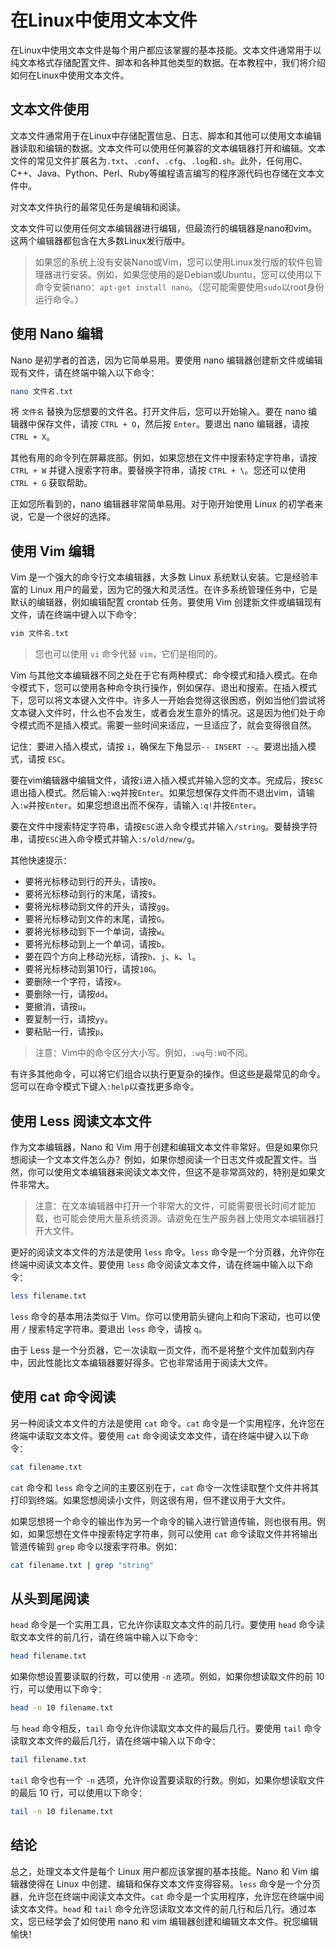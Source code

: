 # 在Linux中使用文本文件

<Validator lang="zh-hans" :platform-list="['Ubuntu 22.04']" date="2023-05-05" />

在Linux中使用文本文件是每个用户都应该掌握的基本技能。文本文件通常用于以纯文本格式存储配置文件、脚本和各种其他类型的数据。在本教程中，我们将介绍如何在Linux中使用文本文件。

## 文本文件使用

文本文件通常用于在Linux中存储配置信息、日志、脚本和其他可以使用文本编辑器读取和编辑的数据。文本文件可以使用任何兼容的文本编辑器打开和编辑。文本文件的常见文件扩展名为`.txt`、`.conf`、`.cfg`、`.log`和`.sh`。此外，任何用C、C++、Java、Python、Perl、Ruby等编程语言编写的程序源代码也存储在文本文件中。

对文本文件执行的最常见任务是编辑和阅读。

文本文件可以使用任何文本编辑器进行编辑，但最流行的编辑器是nano和vim。这两个编辑器都包含在大多数Linux发行版中。

> 如果您的系统上没有安装Nano或Vim，您可以使用Linux发行版的软件包管理器进行安装。例如，如果您使用的是Debian或Ubuntu，您可以使用以下命令安装nano：`apt-get install nano`。（您可能需要使用`sudo`以root身份运行命令。）

## 使用 Nano 编辑

Nano 是初学者的首选，因为它简单易用。要使用 nano 编辑器创建新文件或编辑现有文件，请在终端中输入以下命令：

```sh
nano 文件名.txt
```

将 `文件名` 替换为您想要的文件名。打开文件后，您可以开始输入。要在 nano 编辑器中保存文件，请按 `CTRL + O`，然后按 `Enter`。要退出 nano 编辑器，请按 `CTRL + X`。

其他有用的命令列在屏幕底部。例如，如果您想在文件中搜索特定字符串，请按 `CTRL + W` 并键入搜索字符串。要替换字符串，请按 `CTRL + \`。您还可以使用 `CTRL + G` 获取帮助。

正如您所看到的，nano 编辑器非常简单易用。对于刚开始使用 Linux 的初学者来说，它是一个很好的选择。

## 使用 Vim 编辑

Vim 是一个强大的命令行文本编辑器，大多数 Linux 系统默认安装。它是经验丰富的 Linux 用户的最爱，因为它的强大和灵活性。在许多系统管理任务中，它是默认的编辑器，例如编辑配置 crontab 任务。要使用 Vim 创建新文件或编辑现有文件，请在终端中键入以下命令：

```sh
vim 文件名.txt
```

> 您也可以使用 `vi` 命令代替 `vim`，它们是相同的。

Vim 与其他文本编辑器不同之处在于它有两种模式：命令模式和插入模式。在命令模式下，您可以使用各种命令执行操作，例如保存、退出和搜索。在插入模式下，您可以将文本键入文件中。许多人一开始会觉得这很困惑，例如当他们尝试将文本键入文件时，什么也不会发生，或者会发生意外的情况。这是因为他们处于命令模式而不是插入模式。需要一些时间来适应，一旦适应了，就会变得很自然。

记住：要进入插入模式，请按 `i`，确保左下角显示`-- INSERT --`。要退出插入模式，请按 `ESC`。

要在vim编辑器中编辑文件，请按`i`进入插入模式并输入您的文本。完成后，按`ESC`退出插入模式。然后输入`:wq`并按`Enter`。如果您想保存文件而不退出vim，请输入`:w`并按`Enter`。如果您想退出而不保存，请输入`:q!`并按`Enter`。

要在文件中搜索特定字符串，请按`ESC`进入命令模式并输入`/string`。要替换字符串，请按`ESC`进入命令模式并输入`:s/old/new/g`。

其他快速提示：

- 要将光标移动到行的开头，请按`0`。
- 要将光标移动到行的末尾，请按`$`。
- 要将光标移动到文件的开头，请按`gg`。
- 要将光标移动到文件的末尾，请按`G`。
- 要将光标移动到下一个单词，请按`w`。
- 要将光标移动到上一个单词，请按`b`。
- 要在四个方向上移动光标，请按`h`、`j`、`k`、`l`。
- 要将光标移动到第10行，请按`10G`。
- 要删除一个字符，请按`x`。
- 要删除一行，请按`dd`。
- 要撤消，请按`u`。
- 要复制一行，请按`yy`。
- 要粘贴一行，请按`p`。

> 注意：Vim中的命令区分大小写。例如，`:wq`与`:WQ`不同。

有许多其他命令，可以将它们组合以执行更复杂的操作。但这些是最常见的命令。您可以在命令模式下键入`:help`以查找更多命令。

## 使用 Less 阅读文本文件

作为文本编辑器，Nano 和 Vim 用于创建和编辑文本文件非常好。但是如果你只想阅读一个文本文件怎么办？例如，如果你想阅读一个日志文件或配置文件。当然，你可以使用文本编辑器来阅读文本文件，但这不是非常高效的，特别是如果文件非常大。

> 注意：在文本编辑器中打开一个非常大的文件，可能需要很长时间才能加载，也可能会使用大量系统资源。请避免在生产服务器上使用文本编辑器打开大文件。

更好的阅读文本文件的方法是使用 `less` 命令。`less` 命令是一个分页器，允许你在终端中阅读文本文件。要使用 `less` 命令阅读文本文件，请在终端中输入以下命令：

```sh
less filename.txt
```

`less` 命令的基本用法类似于 Vim。你可以使用箭头键向上和向下滚动，也可以使用 `/` 搜索特定字符串。要退出 `less` 命令，请按 `q`。

由于 Less 是一个分页器，它一次读取一页文件，而不是将整个文件加载到内存中，因此性能比文本编辑器要好得多。它也非常适用于阅读大文件。

## 使用 cat 命令阅读

另一种阅读文本文件的方法是使用 `cat` 命令。`cat` 命令是一个实用程序，允许您在终端中读取文本文件。要使用 `cat` 命令阅读文本文件，请在终端中键入以下命令：

```sh
cat filename.txt
```

`cat` 命令和 `less` 命令之间的主要区别在于，`cat` 命令一次性读取整个文件并将其打印到终端。如果您想阅读小文件，则这很有用，但不建议用于大文件。

如果您想将一个命令的输出作为另一个命令的输入进行管道传输，则也很有用。例如，如果您想在文件中搜索特定字符串，则可以使用 `cat` 命令读取文件并将输出管道传输到 `grep` 命令以搜索字符串。例如：

```sh
cat filename.txt | grep "string"
```

## 从头到尾阅读

`head` 命令是一个实用工具，它允许你读取文本文件的前几行。要使用 `head` 命令读取文本文件的前几行，请在终端中输入以下命令：

```sh
head filename.txt
```

如果你想设置要读取的行数，可以使用 `-n` 选项。例如，如果你想读取文件的前 10 行，可以使用以下命令：

```sh
head -n 10 filename.txt
```

与 `head` 命令相反，`tail` 命令允许你读取文本文件的最后几行。要使用 `tail` 命令读取文本文件的最后几行，请在终端中输入以下命令：

```sh
tail filename.txt
```

`tail` 命令也有一个 `-n` 选项，允许你设置要读取的行数。例如，如果你想读取文件的最后 10 行，可以使用以下命令：

```sh
tail -n 10 filename.txt
```

## 结论

总之，处理文本文件是每个 Linux 用户都应该掌握的基本技能。Nano 和 Vim 编辑器使得在 Linux 中创建、编辑和保存文本文件变得容易。`less` 命令是一个分页器，允许您在终端中阅读文本文件。`cat` 命令是一个实用程序，允许您在终端中阅读文本文件。`head` 和 `tail` 命令允许您读取文本文件的前几行和后几行。通过本文，您已经学会了如何使用 nano 和 vim 编辑器创建和编辑文本文件。祝您编辑愉快！
